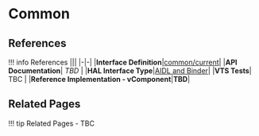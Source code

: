 # Common

## References

!!! info References
    |||
    |-|-|
    |**Interface Definition**|[common/current](https://github.com/rdkcentral/rdk-halif-aidl/tree/main/common/current)|
    |**API Documentation**| *TBD* |
    |**HAL Interface Type**|[AIDL and Binder](../../../introduction/aidl_and_binder.md)|
    |**VTS Tests**| TBC |
    |**Reference Implementation - vComponent**|**TBD**|

## Related Pages

!!! tip Related Pages
    - TBC
